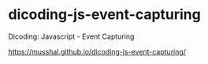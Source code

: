 # dicoding-js-event-capturing
Dicoding: Javascript - Event Capturing

https://musshal.github.io/dicoding-js-event-capturing/
